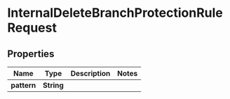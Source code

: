 

# InternalDeleteBranchProtectionRuleRequest


## Properties

| Name | Type | Description | Notes |
|------------ | ------------- | ------------- | -------------|
|**pattern** | **String** |  |  |



